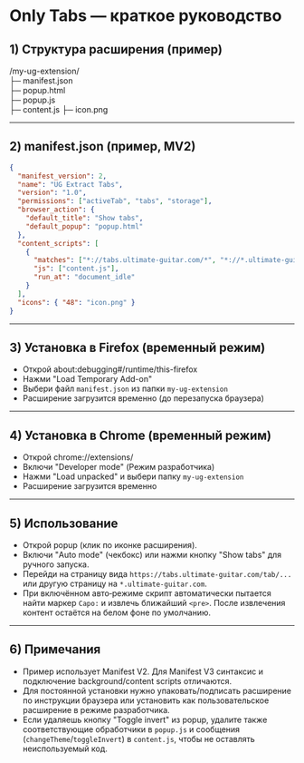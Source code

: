 # Only Tabs — краткое руководство

## 1) Структура расширения (пример)
/my-ug-extension/  
├─ manifest.json  
├─ popup.html  
├─ popup.js  
├─ content.js
├─ icon.png

---

## 2) manifest.json (пример, MV2)
```json
{
  "manifest_version": 2,
  "name": "UG Extract Tabs",
  "version": "1.0",
  "permissions": ["activeTab", "tabs", "storage"],
  "browser_action": {
    "default_title": "Show tabs",
    "default_popup": "popup.html"
  },
  "content_scripts": [
    {
      "matches": ["*://tabs.ultimate-guitar.com/*", "*://*.ultimate-guitar.com/*"],
      "js": ["content.js"],
      "run_at": "document_idle"
    }
  ],
  "icons": { "48": "icon.png" }
}
```

---

## 3) Установка в Firefox (временный режим)
- Открой about:debugging#/runtime/this-firefox
- Нажми "Load Temporary Add-on"
- Выбери файл `manifest.json` из папки `my-ug-extension`
- Расширение загрузится временно (до перезапуска браузера)

---

## 4) Установка в Chrome (временный режим)
- Открой chrome://extensions/
- Включи "Developer mode" (Режим разработчика)
- Нажми "Load unpacked" и выбери папку `my-ug-extension`
- Расширение загрузится временно

---

## 5) Использование
- Открой popup (клик по иконке расширения).
- Включи "Auto mode" (чекбокс) или нажми кнопку "Show tabs" для ручного запуска.
- Перейди на страницу вида `https://tabs.ultimate-guitar.com/tab/...` или другую страницу на `*.ultimate-guitar.com`.
- При включённом авто‑режиме скрипт автоматически пытается найти маркер `Capo:` и извлечь ближайший `<pre>`. После извлечения контент остаётся на белом фоне по умолчанию.

---

## 6) Примечания
- Пример использует Manifest V2. Для Manifest V3 синтаксис и подключение background/content scripts отличаются.
- Для постоянной установки нужно упаковать/подписать расширение по инструкции браузера или установить как пользовательское расширение в режиме разработчика.
- Если удаляешь кнопку "Toggle invert" из popup, удалите также соответствующие обработчики в `popup.js` и сообщения (`changeTheme`/`toggleInvert`) в `content.js`, чтобы не оставлять неиспользуемый код.